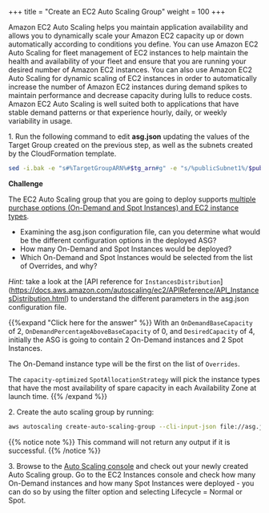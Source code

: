 +++
title = "Create an EC2 Auto Scaling Group"
weight = 100
+++

Amazon EC2 Auto Scaling helps you maintain application availability and allows you to dynamically scale your Amazon EC2 capacity up or down automatically according to conditions you define. You can use Amazon EC2 Auto Scaling for fleet management of EC2 instances to help maintain the health and availability of your fleet and ensure that you are running your desired number of Amazon EC2 instances. You can also use Amazon EC2 Auto Scaling for dynamic scaling of EC2 instances in order to automatically increase the number of Amazon EC2 instances during demand spikes to maintain performance and decrease capacity during lulls to reduce costs. Amazon EC2 Auto Scaling is well suited both to applications that have stable demand patterns or that experience hourly, daily, or weekly variability in usage.

1\. Run the following command to edit **asg.json** updating the values of the Target Group created on the previous step, as well as the subnets created by the CloudFormation template.

```bash
sed -i.bak -e "s#%TargetGroupARN%#$tg_arn#g" -e "s/%publicSubnet1%/$publicSubnet1/g" -e "s/%publicSubnet2%/$publicSubnet2/g" asg.json
```

**Challenge**

The EC2 Auto Scaling group that you are going to deploy supports [multiple purchase options (On-Demand and Spot Instances) and EC2 instance types](https://docs.aws.amazon.com/autoscaling/ec2/userguide/asg-purchase-options.html). 

* Examining the asg.json configuration file, can you determine what would be the different configuration options in the deployed ASG?
* How many On-Demand and Spot Instances would be deployed?
* Which On-Demand and Spot Instances would be selected from the list of Overrides, and why?


*Hint:* take a look at the [API reference for `InstancesDistribution`] (https://docs.aws.amazon.com/autoscaling/ec2/APIReference/API_InstancesDistribution.html) to understand the different parameters in the asg.json configuration file.

{{%expand "Click here for the answer" %}}
With an `OnDemandBaseCapacity` of 2, `OnDemandPercentageAboveBaseCapacity` of 0, and `DesiredCapacity` of 4, initially the ASG is going to contain 2 On-Demand instances and 2 Spot Instances.

The On-Demand instance type will be the first on the list of `Overrides`.

The `capacity-optimized` `SpotAllocationStrategy` will pick the instance types that have the most availability of spare capacity in each Availability Zone at launch time. 
{{% /expand %}}

2\. Create the auto scaling group by running:

```bash
aws autoscaling create-auto-scaling-group --cli-input-json file://asg.json
```

{{% notice note %}}
This command will not return any output if it is successful.
{{% /notice %}}
	
3\. Browse to the [Auto Scaling console](https://console.aws.amazon.com/ec2autoscaling/home#/details) and check out your newly created Auto Scaling group. Go to the EC2 Instances console and check how many On-Demand instances and how many Spot Instances were deployed - you can do so by using the filter option and selecting Lifecycle = Normal or Spot.
